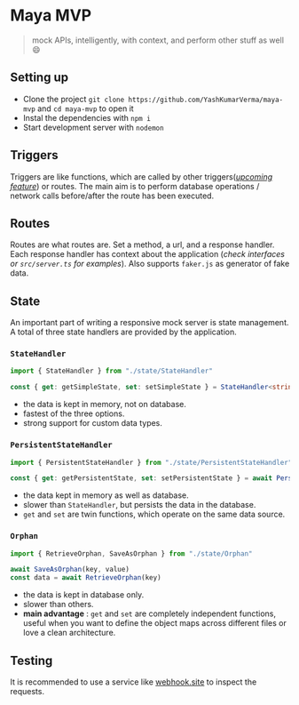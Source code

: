 # Maya MVP

> mock APIs, intelligently, with context, and perform other stuff as well :smile:

## Setting up
- Clone the project `git clone https://github.com/YashKumarVerma/maya-mvp` and `cd maya-mvp` to open it
- Instal the dependencies with `npm i`
- Start development server with `nodemon`

## Triggers
Triggers are like functions, which are called by other triggers([*upcoming feature*](https://github.com/YashKumarVerma/maya-mvp/issues/16)) or routes. The main aim is to perform database operations / network calls before/after the route has been executed.

## Routes
Routes are what routes are. Set a method, a url, and a response handler. Each response handler has context about the application (*check interfaces or `src/server.ts` for examples*). Also supports `faker.js` as generator of fake data.

## State 
An important part of writing a responsive mock server is state management. A total of three state handlers are provided by the application.
  
### `StateHandler`
```ts
import { StateHandler } from "./state/StateHandler"

const { get: getSimpleState, set: setSimpleState } = StateHandler<string>("default_value")
```
- the data is kept in memory, not on database.
- fastest of the three options.
- strong support for custom data types.

### `PersistentStateHandler`
```ts
import { PersistentStateHandler } from "./state/PersistentStateHandler"

const { get: getPersistentState, set: setPersistentState } = await PersistentStateHandler("default_value")
```
- the data kept in memory as well as database.
- slower than `StateHandler`, but persists the data in the database.
- `get` and `set` are twin functions, which operate on the same data source.

### `Orphan`
```ts
import { RetrieveOrphan, SaveAsOrphan } from "./state/Orphan"

await SaveAsOrphan(key, value)
const data = await RetrieveOrphan(key)
```
- the data is kept in database only.
- slower than others.
- **main advantage** : `get` and `set` are completely independent functions, useful when you want to define the object maps across different files or love a clean architecture.

## Testing
It is recommended to use a service like [webhook.site](https://webhook.site/) to inspect the requests.